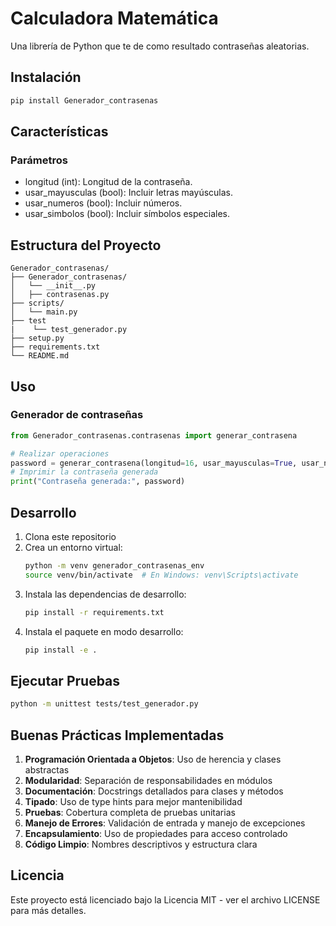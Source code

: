 # Calculadora Matemática

Una librería de Python que te de como resultado contraseñas aleatorias.

## Instalación

```bash
pip install Generador_contrasenas
```

## Características

### Parámetros
 - longitud (int): Longitud de la contraseña.
 - usar_mayusculas (bool): Incluir letras mayúsculas.
 - usar_numeros (bool): Incluir números.
 - usar_simbolos (bool): Incluir símbolos especiales.

## Estructura del Proyecto
```
Generador_contrasenas/
├── Generador_contrasenas/
│   └── __init__.py
│   ├── contrasenas.py
├── scripts/
│   └── main.py
├── test
|    └── test_generador.py
├── setup.py
├── requirements.txt
└── README.md
```

## Uso

### Generador de contraseñas
```python
from Generador_contrasenas.contrasenas import generar_contrasena

# Realizar operaciones
password = generar_contrasena(longitud=16, usar_mayusculas=True, usar_numeros=True, usar_simbolos=True)
# Imprimir la contraseña generada       
print("Contraseña generada:", password)

```

## Desarrollo

1. Clona este repositorio
2. Crea un entorno virtual:
   ```bash
   python -m venv generador_contrasenas_env
   source venv/bin/activate  # En Windows: venv\Scripts\activate
   ```
3. Instala las dependencias de desarrollo:
   ```bash
   pip install -r requirements.txt
   ```
4. Instala el paquete en modo desarrollo:
   ```bash
   pip install -e .
   ```

## Ejecutar Pruebas

```bash
python -m unittest tests/test_generador.py
```

## Buenas Prácticas Implementadas

1. **Programación Orientada a Objetos**: Uso de herencia y clases abstractas
2. **Modularidad**: Separación de responsabilidades en módulos
3. **Documentación**: Docstrings detallados para clases y métodos
4. **Tipado**: Uso de type hints para mejor mantenibilidad
5. **Pruebas**: Cobertura completa de pruebas unitarias
6. **Manejo de Errores**: Validación de entrada y manejo de excepciones
7. **Encapsulamiento**: Uso de propiedades para acceso controlado
8. **Código Limpio**: Nombres descriptivos y estructura clara

## Licencia

Este proyecto está licenciado bajo la Licencia MIT - ver el archivo LICENSE para más detalles.

